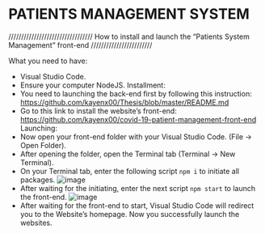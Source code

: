 # PATIENTS MANAGEMENT SYSTEM
///////////////////////////////// How to install and launch the “Patients System Management” front-end ////////////////////////

What you need to have: 
- Visual Studio Code.
- Ensure your computer NodeJS.
Installment: 
- You need to launching the back-end first by following this instruction: https://github.com/kayenx00/Thesis/blob/master/README.md 
- Go to this link to install the website’s front-end: https://github.com/kayenx00/covid-19-patient-management-front-end  
Launching: 
- Now open your front-end folder with your Visual Studio Code. (File -> Open Folder).
- After opening the folder, open the Terminal tab (Terminal -> New Terminal).
- On your Terminal tab, enter the following script `npm i` to initiate all packages. 
![image](https://user-images.githubusercontent.com/53591019/234654320-325072fb-4606-4a2c-b5c4-a7bf26f63658.png)
- After waiting for the initiating, enter the next script `npm start` to launch the front-end.
 ![image](https://user-images.githubusercontent.com/53591019/234654351-907a0b62-64c1-40aa-aab0-10152604eb82.png)
- After waiting for the front-end to start, Visual Studio Code will redirect you to the Website’s homepage. Now you successfully launch the websites. 
